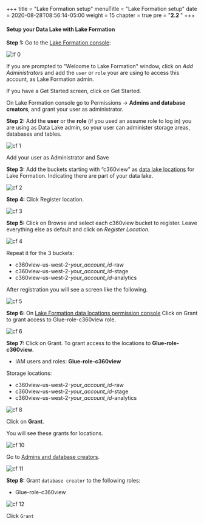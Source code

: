 +++
title = "Lake Formation setup"
menuTitle = "Lake Formation setup"
date = 2020-08-28T08:56:14-05:00
weight = 15
chapter = true
pre = "<b>2.2 </b>"
+++

#### Setup your Data Lake with Lake Formation


**Step 1:** Go to the [Lake Formation console](https://us-west-2.console.aws.amazon.com/lakeformation/home?region=us-west-2):

![lf 0](/images/lakeformation/pic-lf00.png)

If you are prompted to "Welcome to Lake Formation" window, click on *Add Administrators* and add the `user` or `role` your are using to access this account, as Lake Formation admin.  

If you have a Get Started screen, click on Get Started.

On Lake Formation console go to Permissions -> **Admins and database creators**, and grant your user as administrator.


**Step 2:** Add the **user** or the **role** (if you used an assume role to log in) you are using as Data Lake admin, so your user can administer storage areas, databases and tables.

![cf 1](/images/lakeformation/pic-lf01.png)

Add your user as Administrator and Save


**Step 3:** Add the buckets starting with “c360view” as [data lake locations](https://us-west-2.console.aws.amazon.com/lakeformation/home?region=us-west-2#register-list) for Lake Formation. Indicating there are part of your data lake.

![cf 2](/images/lakeformation/pic-lf02.png)

**Step 4:** Click Register location.

![cf 3](/images/lakeformation/pic-lf03.png)


**Step 5:** Click on Browse and select each c360view bucket to register. Leave everything else as default and click on *Register Location.*

![cf 4](/images/lakeformation/pic-lf04.png)

Repeat it for the 3 buckets:

*	c360view-us-west-2-*your_account_id*-raw
*	c360view-us-west-2-*your_account_id*-stage
*	c360view-us-west-2-*your_account_id*-analytics

After registration you will see a screen like the following.

![cf 5](/images/lakeformation/pic-lf05.png)


**Step 6:** On [Lake Formation data locations permission console](https://us-west-2.console.aws.amazon.com/lakeformation/home?region=us-west-2#location-permissions) Click on Grant to grant access to Glue-role-c360view role.

![cf 6](/images/lakeformation/pic-lf06.png)


**Step 7:** Click on Grant. To grant access to the locations to **Glue-role-c360view**.

*	IAM users and roles: **Glue-role-c360view**

Storage locations:

  *	c360view-us-west-2-*your_account_id*-raw
  *	c360view-us-west-2-*your_account_id*-stage
  *	c360view-us-west-2-*your_account_id*-analytics

![cf 8](/images/lakeformation/pic-lf08.png)

Click on **Grant**.

You will see these grants for locations.


![cf 10](/images/lakeformation/pic-lf10.png)


Go to [Admins and database creators](https://us-west-2.console.aws.amazon.com/lakeformation/home?region=us-west-2#catalog-settings).


![cf 11](/images/lakeformation/pic-lf11.png)

**Step 8:** Grant `database creator` to the following roles:

- Glue-role-c360view

![cf 12](/images/lakeformation/pic-lf12.png)

Click `Grant`
